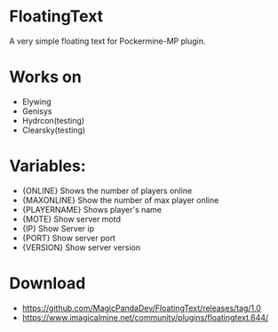 # FloatingText

A very simple floating text for Pockermine-MP plugin.

# Works on
- Elywing
- Genisys
- Hydrcon(testing)
- Clearsky(testing)

# Variables:
- {ONLINE} Shows the number of players online
- {MAXONLINE} Show the number of max player online
- {PLAYERNAME} Shows player's name
- {MOTE} Show server motd
- {IP} Show Server ip
- {PORT} Show server port
- {VERSION} Show server version

# Download

- https://github.com/MagicPandaDev/FloatingText/releases/tag/1.0
- https://www.imagicalmine.net/community/plugins/floatingtext.644/
